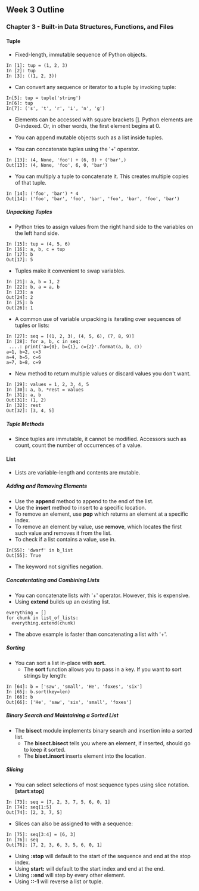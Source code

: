 ## Week 3 Outline
### Chapter 3 - Built-in Data Structures, Functions, and Files

#### Tuple
* Fixed-length, immutable sequence of Python objects.
```
In [1]: tup = (1, 2, 3)
In [2]: tup
In [3]: ((1, 2, 3))
```
* Can convert any sequence or iterator to a tuple by invoking tuple:
```
In[5]: tup = tuple('string')
In[6]: tup
In[7]: ('s', 't', 'r', 'i', 'n', 'g')
```
* Elements can be accessed with square brackets []. Python elements are 0-indexed. Or, in other words, the first element begins at 0.

* You can append mutable objects such as a list inside tuples.
* You can concatenate tuples using the '+' operator.
```
In [13]: (4, None, 'foo') + (6, 0) + ('bar',)
Out[13]: (4, None, 'foo', 6, 0, 'bar')
```
* You can multiply a tuple to concatenate it. This creates multiple copies of that tuple.
```
In [14]: ('foo', 'bar') * 4
Out[14]: ('foo', 'bar', 'foo', 'bar', 'foo', 'bar', 'foo', 'bar')
```

##### Unpacking Tuples
* Python tries to assign values from the right hand side to the variables on the left hand side.
```
In [15]: tup = (4, 5, 6)
In [16]: a, b, c = tup
In [17]: b
Out[17]: 5
```
* Tuples make it convenient to swap variables.
```
In [21]: a, b = 1, 2
In [22]: b, a = a, b
In [23]: a
Out[24]: 2
In [25]: b
Out[26]: 1
```
* A common use of variable unpacking is iterating over sequences of tuples or lists:
```
In [27]: seq = [(1, 2, 3), (4, 5, 6), (7, 8, 9)]
In [28]: for a, b, c in seq:
 ....: print('a={0}, b={1}, c={2}'.format(a, b, c))
a=1, b=2, c=3
a=4, b=5, c=6
a=7, b=8, c=9
```
* New method to return multiple values or discard values you don't want.
```
In [29]: values = 1, 2, 3, 4, 5
In [30]: a, b, *rest = values
In [31]: a, b
Out[31]: (1, 2)
In [32]: rest
Out[32]: [3, 4, 5]
```
##### Tuple Methods
* Since tuples are immutable, it cannot be modified. Accessors such as count, count the number of occurrences of a value.

#### List
* Lists are variable-length and contents are mutable.

##### Adding and Removing Elements
* Use the **append** method to append to the end of the list.
* Use the **insert** method to insert to a specific location.
* To remove an element, use **pop** which returns an element at a specific index.
* To remove an element by value, use **remove**, which locates the first such value and removes it from the list.
* To check if a list contains a value, use in.
```
In[55]: 'dwarf' in b_list
Out[55]: True
```
* The keyword not signifies negation.
##### Concatentating and Combining Lists
* You can concatenate lists with '+' operator. However, this is expensive.
* Using **extend** builds up an existing list.
```
everything = []
for chunk in list_of_lists:
  everything.extend(chunk)
```
* The above example is faster than concatenating a list with '+'.
##### Sorting
* You can sort a list in-place with **sort.**
  * The **sort** function allows you to pass in a key. If you want to sort strings by length:
```
In [64]: b = ['saw', 'small', 'He', 'foxes', 'six']
In [65]: b.sort(key=len)
In [66]: b
Out[66]: ['He', 'saw', 'six', 'small', 'foxes']
```
##### Binary Search and Maintaining a Sorted List
* The **bisect** module implements binary search and insertion into a sorted list.
  * The **bisect.bisect** tells you where an element, if inserted, should go to keep it sorted.
  * The **biset.insort** inserts element into the location.
##### Slicing
* You can select selections of most sequence types using slice notation. **[start:stop]**
```
In [73]: seq = [7, 2, 3, 7, 5, 6, 0, 1]
In [74]: seq[1:5]
Out[74]: [2, 3, 7, 5]
```
* Slices can also be assigned to with a sequence:
```
In [75]: seq[3:4] = [6, 3]
In [76]: seq
Out[76]: [7, 2, 3, 6, 3, 5, 6, 0, 1]
```
* Using **:stop** will default to the start of the sequence and end at the stop index.
* Using **start:** will default to the start index and end at the end.
* Using **::end** will step by every other element.
* Using **::-1** will reverse a list or tuple.
